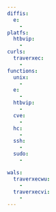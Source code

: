 ```yaml
---
diffis:
  e:
    -
platfs:
  htbvip:
    -
curls:
  traverxec:
    -
functions:
  unix:
    -
  e:
    -
  htbvip:
    -
  cve:
    -
  hc:
    -
  ssh:
    -
  sudo:
    -

wals:
  traverxecwu:
    -
  traverxecvi:
    -
---
```

